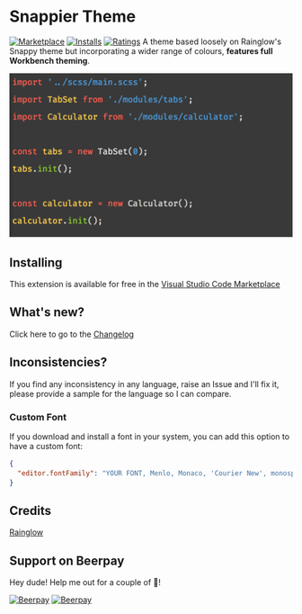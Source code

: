 # Snappier Theme

[![Marketplace](https://vsmarketplacebadge.apphb.com/version/bertieblackman.snappier.svg)](https://marketplace.visualstudio.com/items/bertieblackman.snappier) [![Installs](https://vsmarketplacebadge.apphb.com/installs/bertieblackman.snappier.svg)](https://marketplace.visualstudio.com/items/bertieblackman.snappier) [![Ratings](https://vsmarketplacebadge.apphb.com/rating-short/bertieblackman.snappier.svg)](https://marketplace.visualstudio.com/items/bertieblackman.snappier)
A theme based loosely on Rainglow's Snappy theme but incorporating a wider range of colours, **features full Workbench theming**.

![](https://raw.githubusercontent.com/covertbert/vscode-snappier-theme/master/screenshots/preview.png)

## Installing

This extension is available for free in the [Visual Studio Code Marketplace](https://marketplace.visualstudio.com/items?itemName=bertieblackman.snappier)

## What's new?

Click here to go to the [Changelog](https://github.com/covertbert/vscode-snappier-theme/blob/master/CHANGELOG.md)

## Inconsistencies?

If you find any inconsistency in any language, raise an Issue and I'll fix it, please provide a sample for the language so I can compare.

### Custom Font

If you download and install a font in your system, you can add this option to have a custom font:

```json
{
  "editor.fontFamily": "YOUR FONT, Menlo, Monaco, 'Courier New', monospace"
}
```

## Credits

[Rainglow](https://marketplace.visualstudio.com/items?itemName=daylerees.rainglow)

## Support on Beerpay

Hey dude! Help me out for a couple of :beers:!

[![Beerpay](https://beerpay.io/covertbert/vscode-snappier-theme/badge.svg?style=beer-square)](https://beerpay.io/covertbert/vscode-snappier-theme) [![Beerpay](https://beerpay.io/covertbert/vscode-snappier-theme/make-wish.svg?style=flat-square)](https://beerpay.io/covertbert/vscode-snappier-theme?focus=wish)
